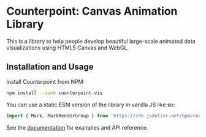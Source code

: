 # Counterpoint: Canvas Animation Library

This is a library to help people develop beautiful large-scale animated data visualizations using HTML5 Canvas and WebGL.

## Installation and Usage

Install Counterpoint from NPM:

```bash
npm install --save counterpoint-vis
```

You can use a static ESM version of the library in vanilla JS like so:

```javascript
import { Mark, MarkRenderGroup } from 'https://cdn.jsdelivr.net/npm/counterpoint-vis@latest/dist/counterpoint-vis.es.js';
```

See the [documentation](https://dig.cmu.edu/counterpoint/) for examples and API reference. 
